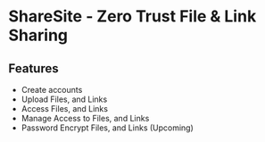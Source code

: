 # ShareSite - Zero Trust File & Link Sharing

## Features

- Create accounts
- Upload Files, and Links
- Access Files, and Links
- Manage Access to Files, and Links
- Password Encrypt Files, and Links (Upcoming)
